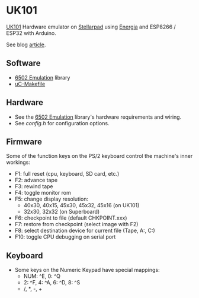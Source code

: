 UK101
=====

[UK101](https://en.wikipedia.org/wiki/Compukit_UK101) Hardware emulator on 
[Stellarpad](http://www.energia.nu/Guide_StellarisLaunchPad.html) using 
[Energia](http://energia.nu/) and ESP8266 / ESP32 with Arduino.

See blog [article](http://programmablehardware.blogspot.ie/2014/08/retrocomputer-resurrection.html).

Software
--------
- [6502 Emulation](https://github.com/jscrane/r65emu) library
- [uC-Makefile](https://github.com/jscrane/uC-Makefile)

Hardware
--------
- See the [6502 Emulation](https://github.com/jscrane/r65emu) library's
  hardware requirements and wiring.
- See _config.h_ for configuration options.

Firmware
--------
Some of the function keys on the PS/2 keyboard control the machine's inner workings:
- F1: full reset (cpu, keyboard, SD card, etc.)
- F2: advance tape
- F3: rewind tape
- F4: toggle monitor rom
- F5: change display resolution: 
  - 40x30, 40x15, 45x30, 45x32, 45x16 (on UK101)
  - 32x30, 32x32 (on Superboard)
- F6: checkpoint to file (default CHKPOINT.xxx)
- F7: restore from checkpoint (select image with F2)
- F8: select destination device for current file (Tape, A:, C:)
- F10: toggle CPU debugging on serial port

Keyboard
--------
- Some keys on the Numeric Keypad have special mappings:
  - NUM: ^E, 0: ^Q
  - 2: ^F, 4: ^A, 6: ^D, 8: ^S
  - /, *, -, +
